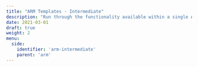 ```yaml
---
title: "ARM Templates - Intermediate"
description: "Run through the functionality available within a single ARM template, going deeper with count and functions."
date: 2021-03-01
draft: true
weight: 2
menu:
  side:
    identifier: 'arm-intermediate'
    parent: 'arm'
---
```

